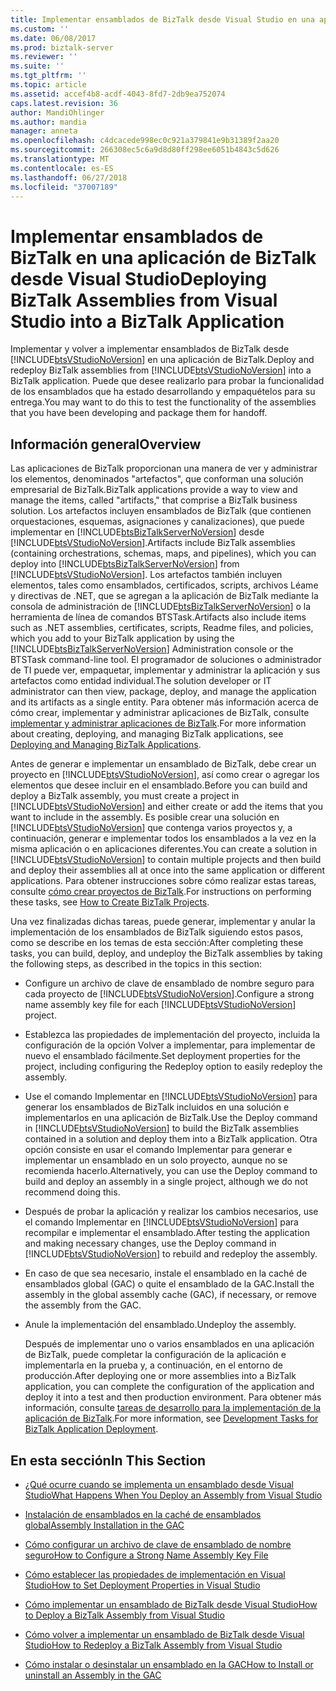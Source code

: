 ```yaml
---
title: Implementar ensamblados de BizTalk desde Visual Studio en una aplicación de BizTalk | Microsoft Docs
ms.custom: ''
ms.date: 06/08/2017
ms.prod: biztalk-server
ms.reviewer: ''
ms.suite: ''
ms.tgt_pltfrm: ''
ms.topic: article
ms.assetid: accef4b8-acdf-4043-8fd7-2db9ea752074
caps.latest.revision: 36
author: MandiOhlinger
ms.author: mandia
manager: anneta
ms.openlocfilehash: c4dcacede998ec0c921a379841e9b31389f2aa20
ms.sourcegitcommit: 266308ec5c6a9d8d80ff298ee6051b4843c5d626
ms.translationtype: MT
ms.contentlocale: es-ES
ms.lasthandoff: 06/27/2018
ms.locfileid: "37007189"
---
```

# <a name="deploying-biztalk-assemblies-from-visual-studio-into-a-biztalk-application"></a><span data-ttu-id="9c3d5-102">Implementar ensamblados de BizTalk en una aplicación de BizTalk desde Visual Studio</span><span class="sxs-lookup"><span data-stu-id="9c3d5-102">Deploying BizTalk Assemblies from Visual Studio into a BizTalk Application</span></span>
<span data-ttu-id="9c3d5-103">Implementar y volver a implementar ensamblados de BizTalk desde [!INCLUDE[btsVStudioNoVersion](../includes/btsvstudionoversion-md.md)] en una aplicación de BizTalk.</span><span class="sxs-lookup"><span data-stu-id="9c3d5-103">Deploy and redeploy BizTalk assemblies from [!INCLUDE[btsVStudioNoVersion](../includes/btsvstudionoversion-md.md)] into a BizTalk application.</span></span> <span data-ttu-id="9c3d5-104">Puede que desee realizarlo para probar la funcionalidad de los ensamblados que ha estado desarrollando y empaquételos para su entrega.</span><span class="sxs-lookup"><span data-stu-id="9c3d5-104">You may want to do this to test the functionality of the assemblies that you have been developing and package them for handoff.</span></span>  

## <a name="overview"></a><span data-ttu-id="9c3d5-105">Información general</span><span class="sxs-lookup"><span data-stu-id="9c3d5-105">Overview</span></span>  
 <span data-ttu-id="9c3d5-106">Las aplicaciones de BizTalk proporcionan una manera de ver y administrar los elementos, denominados "artefactos", que conforman una solución empresarial de BizTalk.</span><span class="sxs-lookup"><span data-stu-id="9c3d5-106">BizTalk applications provide a way to view and manage the items, called "artifacts," that comprise a BizTalk business solution.</span></span> <span data-ttu-id="9c3d5-107">Los artefactos incluyen ensamblados de BizTalk (que contienen orquestaciones, esquemas, asignaciones y canalizaciones), que puede implementar en [!INCLUDE[btsBizTalkServerNoVersion](../includes/btsbiztalkservernoversion-md.md)] desde [!INCLUDE[btsVStudioNoVersion](../includes/btsvstudionoversion-md.md)].</span><span class="sxs-lookup"><span data-stu-id="9c3d5-107">Artifacts include BizTalk assemblies (containing orchestrations, schemas, maps, and pipelines), which you can deploy into [!INCLUDE[btsBizTalkServerNoVersion](../includes/btsbiztalkservernoversion-md.md)] from [!INCLUDE[btsVStudioNoVersion](../includes/btsvstudionoversion-md.md)].</span></span> <span data-ttu-id="9c3d5-108">Los artefactos también incluyen elementos, tales como ensamblados, certificados, scripts, archivos Léame y directivas de .NET, que se agregan a la aplicación de BizTalk mediante la consola de administración de [!INCLUDE[btsBizTalkServerNoVersion](../includes/btsbiztalkservernoversion-md.md)] o la herramienta de línea de comandos BTSTask.</span><span class="sxs-lookup"><span data-stu-id="9c3d5-108">Artifacts also include items such as .NET assemblies, certificates, scripts, Readme files, and policies, which you add to your BizTalk application by using the [!INCLUDE[btsBizTalkServerNoVersion](../includes/btsbiztalkservernoversion-md.md)] Administration console or the BTSTask command-line tool.</span></span> <span data-ttu-id="9c3d5-109">El programador de soluciones o administrador de TI puede ver, empaquetar, implementar y administrar la aplicación y sus artefactos como entidad individual.</span><span class="sxs-lookup"><span data-stu-id="9c3d5-109">The solution developer or IT administrator can then view, package, deploy, and manage the application and its artifacts as a single entity.</span></span> <span data-ttu-id="9c3d5-110">Para obtener más información acerca de cómo crear, implementar y administrar aplicaciones de BizTalk, consulte [implementar y administrar aplicaciones de BizTalk](../core/deploying-and-managing-biztalk-applications.md).</span><span class="sxs-lookup"><span data-stu-id="9c3d5-110">For more information about creating, deploying, and managing BizTalk applications, see [Deploying and Managing BizTalk Applications](../core/deploying-and-managing-biztalk-applications.md).</span></span>  
  
 <span data-ttu-id="9c3d5-111">Antes de generar e implementar un ensamblado de BizTalk, debe crear un proyecto en [!INCLUDE[btsVStudioNoVersion](../includes/btsvstudionoversion-md.md)], así como crear o agregar los elementos que desee incluir en el ensamblado.</span><span class="sxs-lookup"><span data-stu-id="9c3d5-111">Before you can build and deploy a BizTalk assembly, you must create a project in [!INCLUDE[btsVStudioNoVersion](../includes/btsvstudionoversion-md.md)] and either create or add the items that you want to include in the assembly.</span></span> <span data-ttu-id="9c3d5-112">Es posible crear una solución en [!INCLUDE[btsVStudioNoVersion](../includes/btsvstudionoversion-md.md)] que contenga varios proyectos y, a continuación, generar e implementar todos los ensamblados a la vez en la misma aplicación o en aplicaciones diferentes.</span><span class="sxs-lookup"><span data-stu-id="9c3d5-112">You can create a solution in [!INCLUDE[btsVStudioNoVersion](../includes/btsvstudionoversion-md.md)] to contain multiple projects and then build and deploy their assemblies all at once into the same application or different applications.</span></span> <span data-ttu-id="9c3d5-113">Para obtener instrucciones sobre cómo realizar estas tareas, consulte [cómo crear proyectos de BizTalk](../core/how-to-create-biztalk-projects.md).</span><span class="sxs-lookup"><span data-stu-id="9c3d5-113">For instructions on performing these tasks, see [How to Create BizTalk Projects](../core/how-to-create-biztalk-projects.md).</span></span>  
  
 <span data-ttu-id="9c3d5-114">Una vez finalizadas dichas tareas, puede generar, implementar y anular la implementación de los ensamblados de BizTalk siguiendo estos pasos, como se describe en los temas de esta sección:</span><span class="sxs-lookup"><span data-stu-id="9c3d5-114">After completing these tasks, you can build, deploy, and undeploy the BizTalk assemblies by taking the following steps, as described in the topics in this section:</span></span>  
  
- <span data-ttu-id="9c3d5-115">Configure un archivo de clave de ensamblado de nombre seguro para cada proyecto de [!INCLUDE[btsVStudioNoVersion](../includes/btsvstudionoversion-md.md)].</span><span class="sxs-lookup"><span data-stu-id="9c3d5-115">Configure a strong name assembly key file for each [!INCLUDE[btsVStudioNoVersion](../includes/btsvstudionoversion-md.md)] project.</span></span>  
  
- <span data-ttu-id="9c3d5-116">Establezca las propiedades de implementación del proyecto, incluida la configuración de la opción Volver a implementar, para implementar de nuevo el ensamblado fácilmente.</span><span class="sxs-lookup"><span data-stu-id="9c3d5-116">Set deployment properties for the project, including configuring the Redeploy option to easily redeploy the assembly.</span></span>  
  
- <span data-ttu-id="9c3d5-117">Use el comando Implementar en [!INCLUDE[btsVStudioNoVersion](../includes/btsvstudionoversion-md.md)] para generar los ensamblados de BizTalk incluidos en una solución e implementarlos en una aplicación de BizTalk.</span><span class="sxs-lookup"><span data-stu-id="9c3d5-117">Use the Deploy command in [!INCLUDE[btsVStudioNoVersion](../includes/btsvstudionoversion-md.md)] to build the BizTalk assemblies contained in a solution and deploy them into a BizTalk application.</span></span> <span data-ttu-id="9c3d5-118">Otra opción consiste en usar el comando Implementar para generar e implementar un ensamblado en un solo proyecto, aunque no se recomienda hacerlo.</span><span class="sxs-lookup"><span data-stu-id="9c3d5-118">Alternatively, you can use the Deploy command to build and deploy an assembly in a single project, although we do not recommend doing this.</span></span>  
  
- <span data-ttu-id="9c3d5-119">Después de probar la aplicación y realizar los cambios necesarios, use el comando Implementar en [!INCLUDE[btsVStudioNoVersion](../includes/btsvstudionoversion-md.md)] para recompilar e implementar el ensamblado.</span><span class="sxs-lookup"><span data-stu-id="9c3d5-119">After testing the application and making necessary changes, use the Deploy command in [!INCLUDE[btsVStudioNoVersion](../includes/btsvstudionoversion-md.md)] to rebuild and redeploy the assembly.</span></span>  
  
- <span data-ttu-id="9c3d5-120">En caso de que sea necesario, instale el ensamblado en la caché de ensamblados global (GAC) o quite el ensamblado de la GAC.</span><span class="sxs-lookup"><span data-stu-id="9c3d5-120">Install the assembly in the global assembly cache (GAC), if necessary, or remove the assembly from the GAC.</span></span>  
  
- <span data-ttu-id="9c3d5-121">Anule la implementación del ensamblado.</span><span class="sxs-lookup"><span data-stu-id="9c3d5-121">Undeploy the assembly.</span></span>  
  
  <span data-ttu-id="9c3d5-122">Después de implementar uno o varios ensamblados en una aplicación de BizTalk, puede completar la configuración de la aplicación e implementarla en la prueba y, a continuación, en el entorno de producción.</span><span class="sxs-lookup"><span data-stu-id="9c3d5-122">After deploying one or more assemblies into a BizTalk application, you can complete the configuration of the application and deploy it into a test and then production environment.</span></span> <span data-ttu-id="9c3d5-123">Para obtener más información, consulte [tareas de desarrollo para la implementación de la aplicación de BizTalk](../core/development-tasks-for-biztalk-application-deployment.md).</span><span class="sxs-lookup"><span data-stu-id="9c3d5-123">For more information, see [Development Tasks for BizTalk Application Deployment](../core/development-tasks-for-biztalk-application-deployment.md).</span></span>  
  
## <a name="in-this-section"></a><span data-ttu-id="9c3d5-124">En esta sección</span><span class="sxs-lookup"><span data-stu-id="9c3d5-124">In This Section</span></span>  
  
-   [<span data-ttu-id="9c3d5-125">¿Qué ocurre cuando se implementa un ensamblado desde Visual Studio</span><span class="sxs-lookup"><span data-stu-id="9c3d5-125">What Happens When You Deploy an Assembly from Visual Studio</span></span>](../core/what-happens-when-you-deploy-an-assembly-from-visual-studio.md)  
  
-   [<span data-ttu-id="9c3d5-126">Instalación de ensamblados en la caché de ensamblados global</span><span class="sxs-lookup"><span data-stu-id="9c3d5-126">Assembly Installation in the GAC</span></span>](../core/assembly-installation-in-the-gac.md)  
  
-   [<span data-ttu-id="9c3d5-127">Cómo configurar un archivo de clave de ensamblado de nombre seguro</span><span class="sxs-lookup"><span data-stu-id="9c3d5-127">How to Configure a Strong Name Assembly Key File</span></span>](../core/how-to-configure-a-strong-name-assembly-key-file.md)  
  
-   [<span data-ttu-id="9c3d5-128">Cómo establecer las propiedades de implementación en Visual Studio</span><span class="sxs-lookup"><span data-stu-id="9c3d5-128">How to Set Deployment Properties in Visual Studio</span></span>](../core/how-to-set-deployment-properties-in-visual-studio.md)  
  
-   [<span data-ttu-id="9c3d5-129">Cómo implementar un ensamblado de BizTalk desde Visual Studio</span><span class="sxs-lookup"><span data-stu-id="9c3d5-129">How to Deploy a BizTalk Assembly from Visual Studio</span></span>](../core/how-to-deploy-a-biztalk-assembly-from-visual-studio.md)  
  
-   [<span data-ttu-id="9c3d5-130">Cómo volver a implementar un ensamblado de BizTalk desde Visual Studio</span><span class="sxs-lookup"><span data-stu-id="9c3d5-130">How to Redeploy a BizTalk Assembly from Visual Studio</span></span>](../core/how-to-redeploy-a-biztalk-assembly-from-visual-studio.md)  
  
-   [<span data-ttu-id="9c3d5-131">Cómo instalar o desinstalar un ensamblado en la GAC</span><span class="sxs-lookup"><span data-stu-id="9c3d5-131">How to Install or uninstall an Assembly in the GAC</span></span>](../core/how-to-install-an-assembly-in-the-gac.md)  